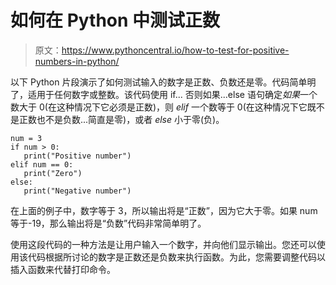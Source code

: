 # 如何在 Python 中测试正数

> 原文：<https://www.pythoncentral.io/how-to-test-for-positive-numbers-in-python/>

以下 Python 片段演示了如何测试输入的数字是正数、负数还是零。代码简单明了，适用于任何数字或整数。该代码使用 if... 否则如果...else 语句确定*如果*一个数大于 0(在这种情况下它必须是正数)，则 *elif* 一个数等于 0(在这种情况下它既不是正数也不是负数...简直是零)，或者 *else* 小于零(负)。

```
num = 3
if num > 0:
   print("Positive number")
elif num == 0:
   print("Zero")
else:
   print("Negative number")
```

在上面的例子中，数字等于 3，所以输出将是“正数”，因为它大于零。如果 num 等于-19，那么输出将是“负数”代码非常简单明了。

使用这段代码的一种方法是让用户输入一个数字，并向他们显示输出。您还可以使用该代码根据所讨论的数字是正数还是负数来执行函数。为此，您需要调整代码以插入函数来代替打印命令。